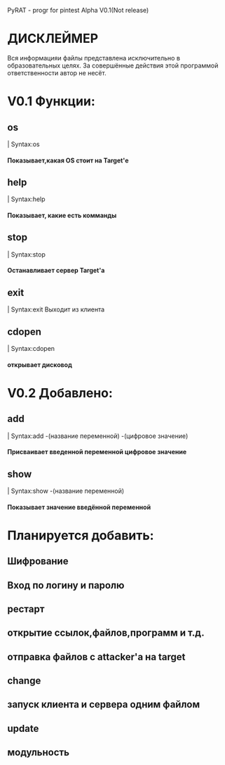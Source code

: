 PyRAT - progr for pintest Alpha V0.1(Not release)

<h1>ДИСКЛЕЙМЕР</h1> 
Вся информацияи файлы представлена исключительно в образовательных целях.
За совершённые действия этой программой ответственности автор не несёт.
<h1>V0.1 Функции:</h1>
<h2>os</h2>
| Syntax:os
<h4>Показывает,какая OS стоит на Target'е</h4>
<h2>help</h2>
| Syntax:help
<h4>Показывает, какие есть комманды</h4>
<h2>stop</h2> 
| Syntax:stop
<h4>Останавливает сервер Target'а</h4>
<h2>exit</h2> 
| Syntax:exit
</h4>Выходит из клиента</h4>
<h2>cdopen</h2> 
| Syntax:cdopen
<h4>открывает дисковод</h4>
<h1>V0.2 Добавлено:</h1>
<h2>add</h2>
| Syntax:add -(название переменной) -(цифровое значение)
<h4>Присваивает введенной переменной цифровое значение</h4>
<h2>show</h2> 
| Syntax:show -(название переменной)
<h4>Показывает значение введённой переменной</h4>
<h1>Планируется добавить:</h1>
<h2>Шифрование</h2>
<h2>Вход по логину и паролю</h2>
<h2>рестарт</h2>
<h2>открытие ссылок,файлов,программ и т.д.</h2>
<h2>отправка файлов с attacker'а на target</h2>
<h2>change</h2>
<h2>запуск клиента и сервера одним файлом</h2>
<h2>update</h2>
<h2>модульность</h2>
